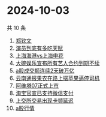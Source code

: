 # 2024-10-03

共 10 条

<!-- BEGIN -->
<!-- 最后更新时间 Thu Oct 03 2024 13:13:05 GMT+0800 (China Standard Time) -->

1. [郑钦文](https://www.zhihu.com/search?q=%E9%83%91%E9%92%A6%E6%96%87)
1. [演员到底有多吃天赋](https://www.zhihu.com/search?q=%E6%BC%94%E5%91%98%E5%88%B0%E5%BA%95%E6%9C%89%E5%A4%9A%E5%90%83%E5%A4%A9%E8%B5%8B)
1. [上海海港vs上海申花](https://www.zhihu.com/search?q=%E4%B8%8A%E6%B5%B7%E6%B5%B7%E6%B8%AFvs%E4%B8%8A%E6%B5%B7%E7%94%B3%E8%8A%B1)
1. [大碗娱乐宣布所有艺人合约到期不续](https://www.zhihu.com/search?q=%E5%A4%A7%E7%A2%97%E5%A8%B1%E4%B9%90%E5%AE%A3%E5%B8%83%E6%89%80%E6%9C%89%E8%89%BA%E4%BA%BA%E5%90%88%E7%BA%A6%E5%88%B0%E6%9C%9F%E4%B8%8D%E7%BB%AD)
1. [a股成交额连续2天破万亿](https://www.zhihu.com/search?q=a%E8%82%A1%E6%88%90%E4%BA%A4%E9%A2%9D%E8%BF%9E%E7%BB%AD2%E5%A4%A9%E7%A0%B4%E4%B8%87%E4%BA%BF)
1. [云南通报果农在路上摆苹果逼停司机](https://www.zhihu.com/search?q=%E4%BA%91%E5%8D%97%E9%80%9A%E6%8A%A5%E6%9E%9C%E5%86%9C%E5%9C%A8%E8%B7%AF%E4%B8%8A%E6%91%86%E8%8B%B9%E6%9E%9C%E9%80%BC%E5%81%9C%E5%8F%B8%E6%9C%BA)
1. [阿维塔07正式上市](https://www.zhihu.com/search?q=%E9%98%BF%E7%BB%B4%E5%A1%9407%E6%AD%A3%E5%BC%8F%E4%B8%8A%E5%B8%82)
1. [淘宝官宣已支持微信支付](https://www.zhihu.com/search?q=%E6%B7%98%E5%AE%9D%E5%AE%98%E5%AE%A3%E5%B7%B2%E6%94%AF%E6%8C%81%E5%BE%AE%E4%BF%A1%E6%94%AF%E4%BB%98)
1. [上交所交易出现卡顿延迟](https://www.zhihu.com/search?q=%E4%B8%8A%E4%BA%A4%E6%89%80%E4%BA%A4%E6%98%93%E5%87%BA%E7%8E%B0%E5%8D%A1%E9%A1%BF%E5%BB%B6%E8%BF%9F)
1. [a股行情](https://www.zhihu.com/search?q=a%E8%82%A1%E8%A1%8C%E6%83%85)

<!-- END -->
